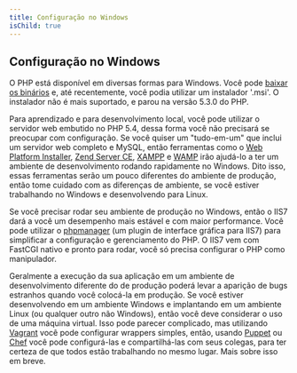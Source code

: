 ```yaml
---
title: Configuração no Windows
isChild: true
---
```


## Configuração no Windows

O PHP está disponível em diversas formas para Windows. Você pode [baixar os binários](php-downloads) e, até recentemente,
você podia utilizar um instalador '.msi'. O instalador não é mais suportado, e parou na versão 5.3.0 do PHP.

Para aprendizado e para desenvolvimento local, você pode utilizar o servidor web embutido no PHP 5.4, dessa forma você
não precisará se preocupar com configuração. Se você quiser um "tudo-em-um" que inclui um servidor web completo e MySQL,
então ferramentas como o [Web Platform Installer][wpi], [Zend Server CE][zsce], [XAMPP][xampp] e [WAMP][wamp] irão ajudá-lo
a ter um ambiente de desenvolvimento rodando rapidamente no Windows. Dito isso, essas ferramentas serão um pouco diferentes
do ambiente de produção, então tome cuidado com as diferenças de ambiente, se você estiver trabalhando no Windows e
desenvolvendo para Linux.

Se você precisar rodar seu ambiente de produção no Windows, então o IIS7 dará a você um desempenho mais estável e com
maior performance. Você pode utilizar o [phpmanager][phpmanager] (um plugin de interface gráfica para IIS7) para simplificar
a configuração e gerenciamento do PHP. O IIS7 vem com FastCGI nativo e pronto para rodar, você só precisa configurar o
PHP como manipulador.

Geralmente a execução da sua aplicação em um ambiente de desenvolvimento diferente do de produção poderá levar a aparição
de bugs estranhos quando você colocá-la em produção. Se você estiver desenvolvendo em um ambiente Windows e implantando
em um ambiente Linux (ou qualquer outro não Windows), então você deve considerar o uso de uma máquina virtual. Isso pode
parecer complicado, mas utilizando [Vagrant][vagrant] você pode configurar wrappers simples, então, usando [Puppet][puppet]
ou [Chef][chef] você pode configurá-las e compartilhá-las com seus colegas, para ter certeza de que todos estão trabalhando
no mesmo lugar. Mais sobre isso em breve.

[php-downloads]: http://windows.php.net
[phpmanager]: http://phpmanager.codeplex.com/
[wpi]: http://www.microsoft.com/web/downloads/platform.aspx
[zsce]: http://www.zend.com/en/products/server-ce/
[xampp]: http://www.apachefriends.org/en/xampp.html
[wamp]: http://www.wampserver.com/
[php-iis]: http://php.iis.net/
[vagrant]: http://vagrantup.com/
[puppet]: http://www.puppetlabs.com/
[chef]: http://www.opscode.com/
